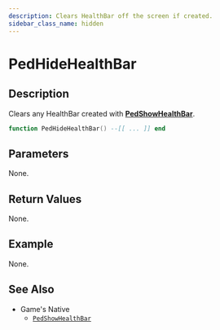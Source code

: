 ```yaml
---
description: Clears HealthBar off the screen if created.
sidebar_class_name: hidden
---
```


# PedHideHealthBar

## Description

Clears any HealthBar created with [**PedShowHealthBar**](https://bully-scripting.vercel.app/docs/game-reference/global-functions/PedShowHealthBar).

```lua
function PedHideHealthBar() --[[ ... ]] end
```

## Parameters

None.

## Return Values

None.

## Example

None.

## See Also

- Game's Native
  - [`PedShowHealthBar`](https://bully-scripting.vercel.app/docs/game-reference/global-functions/PedShowHealthBar)

